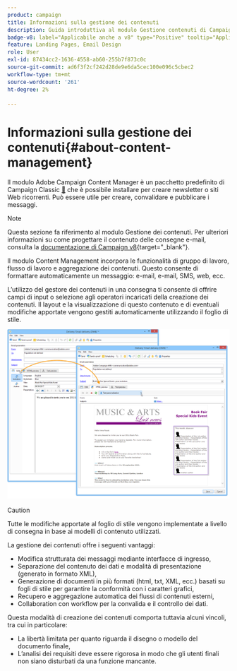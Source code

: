 ```yaml
---
product: campaign
title: Informazioni sulla gestione dei contenuti
description: Guida introduttiva al modulo Gestione contenuti di Campaign
badge-v8: label="Applicabile anche a v8" type="Positive" tooltip="Applicabile anche a Campaign v8"
feature: Landing Pages, Email Design
role: User
exl-id: 87434cc2-1636-4558-ab60-255b7f873c0c
source-git-commit: ad6f3f2cf242d28de9e6da5cec100e096c5cbec2
workflow-type: tm+mt
source-wordcount: '261'
ht-degree: 2%

---
```


# Informazioni sulla gestione dei contenuti{#about-content-management}

Il modulo Adobe Campaign Content Manager è un pacchetto predefinito di Campaign Classic [&#128279;](../../installation/using/installing-campaign-standard-packages.md) che è possibile installare per creare newsletter o siti Web ricorrenti. Può essere utile per creare, convalidare e pubblicare i messaggi.

>[!NOTE]
>
>Questa sezione fa riferimento al modulo Gestione dei contenuti. Per ulteriori informazioni su come progettare il contenuto delle consegne e-mail, consulta la [documentazione di Campaign v8](https://experienceleague.adobe.com/docs/campaign/campaign-v8/send/emails/defining-the-email-content.html){target="_blank"}.

Il modulo Content Management incorpora le funzionalità di gruppo di lavoro, flusso di lavoro e aggregazione dei contenuti. Questo consente di formattare automaticamente un messaggio: e-mail, e-mail, SMS, web, ecc.

L’utilizzo del gestore dei contenuti in una consegna ti consente di offrire campi di input o selezione agli operatori incaricati della creazione dei contenuti. Il layout e la visualizzazione di questo contenuto e di eventuali modifiche apportate vengono gestiti automaticamente utilizzando il foglio di stile.

![](assets/s_ncs_content_create_content_sample.png)

>[!CAUTION]
>
>Tutte le modifiche apportate al foglio di stile vengono implementate a livello di consegna in base ai modelli di contenuto utilizzati.

La gestione dei contenuti offre i seguenti vantaggi:

* Modifica strutturata dei messaggi mediante interfacce di ingresso,
* Separazione del contenuto dei dati e modalità di presentazione (generato in formato XML),
* Generazione di documenti in più formati (html, txt, XML, ecc.) basati su fogli di stile per garantire la conformità con i caratteri grafici,
* Recupero e aggregazione automatica dei flussi di contenuti esterni,
* Collaboration con workflow per la convalida e il controllo dei dati.

Questa modalità di creazione dei contenuti comporta tuttavia alcuni vincoli, tra cui in particolare:

* La libertà limitata per quanto riguarda il disegno o modello del documento finale,
* L’analisi dei requisiti deve essere rigorosa in modo che gli utenti finali non siano disturbati da una funzione mancante.
